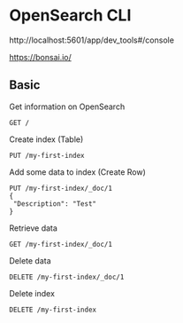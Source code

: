 # OpenSearch CLI

http://localhost:5601/app/dev_tools#/console

https://bonsai.io/

## Basic

Get information on OpenSearch
 ```
GET /
 ```

Create index (Table)
 ```
PUT /my-first-index
 ```

Add some data to index (Create Row)
 ```
PUT /my-first-index/_doc/1
{
  "Description": "Test"
}
 ```

Retrieve data
 ```
GET /my-first-index/_doc/1
 ```

Delete data
 ```
DELETE /my-first-index/_doc/1
 ```

Delete index
 ```
DELETE /my-first-index
 ```
